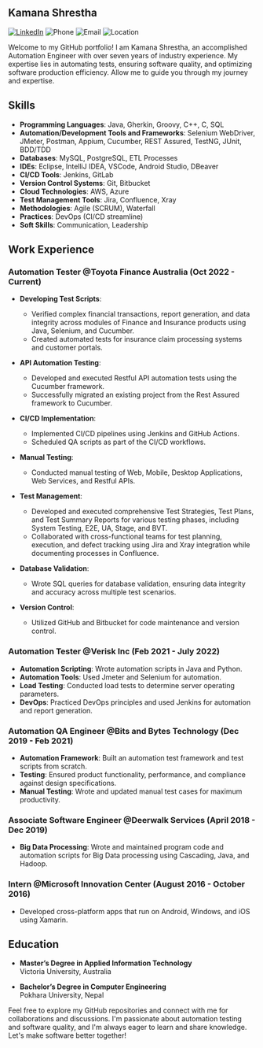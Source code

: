## Kamana Shrestha
[![LinkedIn](https://img.shields.io/badge/LinkedIn-Connect-blue?logo=linkedin)](https://www.linkedin.com/in/kamana-shrestha/)
![Phone](https://img.shields.io/badge/Phone-0450205240-brightgreen)
![Email](https://img.shields.io/badge/Email-kamanashrest7%40gmail.com-red)
![Location](https://img.shields.io/badge/Location-Sydney%2C%20NSW-orange)

Welcome to my GitHub portfolio! I am Kamana Shrestha, an accomplished Automation Engineer with over seven years of industry experience. My expertise lies in automating tests, ensuring software quality, and optimizing software production efficiency. Allow me to guide you through my journey and expertise.

## Skills

- **Programming Languages**: Java, Gherkin, Groovy, C++, C, SQL
- **Automation/Development Tools and Frameworks**: Selenium WebDriver, JMeter, Postman, Appium, Cucumber, REST Assured, TestNG, JUnit, BDD/TDD
- **Databases**: MySQL, PostgreSQL, ETL Processes
- **IDEs**: Eclipse, IntelliJ IDEA, VSCode, Android Studio, DBeaver
- **CI/CD Tools**: Jenkins, GitLab
- **Version Control Systems**: Git, Bitbucket
- **Cloud Technologies**: AWS, Azure
- **Test Management Tools**: Jira, Confluence, Xray
- **Methodologies**: Agile (SCRUM), Waterfall
- **Practices**: DevOps (CI/CD streamline)
- **Soft Skills**: Communication, Leadership

## Work Experience

### Automation Tester @Toyota Finance Australia (Oct 2022 - Current)
- **Developing Test Scripts**:  
  - Verified complex financial transactions, report generation, and data integrity across modules of Finance and Insurance products using Java, Selenium, and Cucumber.  
  - Created automated tests for insurance claim processing systems and customer portals.

- **API Automation Testing**:  
  - Developed and executed Restful API automation tests using the Cucumber framework.  
  - Successfully migrated an existing project from the Rest Assured framework to Cucumber.

- **CI/CD Implementation**:  
  - Implemented CI/CD pipelines using Jenkins and GitHub Actions.  
  - Scheduled QA scripts as part of the CI/CD workflows.

- **Manual Testing**:  
  - Conducted manual testing of Web, Mobile, Desktop Applications, Web Services, and Restful APIs.

- **Test Management**:  
  - Developed and executed comprehensive Test Strategies, Test Plans, and Test Summary Reports for various testing phases, including System Testing, E2E, UA, Stage, and BVT.  
  - Collaborated with cross-functional teams for test planning, execution, and defect tracking using Jira and Xray integration while documenting processes in Confluence.

- **Database Validation**:  
  - Wrote SQL queries for database validation, ensuring data integrity and accuracy across multiple test scenarios.

- **Version Control**:  
  - Utilized GitHub and Bitbucket for code maintenance and version control.

### Automation Tester @Verisk Inc (Feb 2021 - July 2022)
- **Automation Scripting**: Wrote automation scripts in Java and Python.
- **Automation Tools**: Used Jmeter and Selenium for automation.
- **Load Testing**: Conducted load tests to determine server operating parameters.
- **DevOps**: Practiced DevOps principles and used Jenkins for automation and report generation.

### Automation QA Engineer @Bits and Bytes Technology (Dec 2019 - Feb 2021)
- **Automation Framework**: Built an automation test framework and test scripts from scratch.
- **Testing**: Ensured product functionality, performance, and compliance against design specifications.
- **Manual Testing**: Wrote and updated manual test cases for maximum productivity.

### Associate Software Engineer @Deerwalk Services (April 2018 - Dec 2019)
- **Big Data Processing**: Wrote and maintained program code and automation scripts for Big Data processing using Cascading, Java, and Hadoop.

### Intern @Microsoft Innovation Center (August 2016 - October 2016)
- Developed cross-platform apps that run on Android, Windows, and iOS using Xamarin.

## Education
- **Master’s Degree in Applied Information Technology**  
  Victoria University, Australia  

- **Bachelor’s Degree in Computer Engineering**  
  Pokhara University, Nepal  

Feel free to explore my GitHub repositories and connect with me for collaborations and discussions. I'm passionate about automation testing and software quality, and I'm always eager to learn and share knowledge. Let's make software better together!
